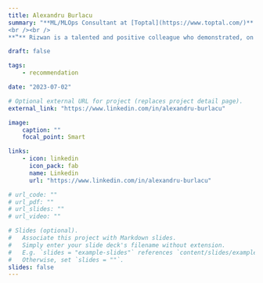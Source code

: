 ```yaml
---
title: Alexandru Burlacu
summary: "**ML/MLOps Consultant at [Toptal](https://www.toptal.com/)**
<br /><br />
**‟** Rizwan is a talented and positive colleague who demonstrated, on multiple occasions, exceptional technical and problem-solving skills. I had the pleasure of working with him on improving our DX, specifically the CI infrastructure. His can-do attitude, willingness to embrace new challenges, and ability to work with unfamiliar tools have led to many impactful results. Rizwan's straightforward communication style and positive demeanor create a vibrant and motivating work environment. I highly recommend him as a colleague and believe he can be a valuable asset to any team. **”**"

draft: false

tags:
    - recommendation

date: "2023-07-02"

# Optional external URL for project (replaces project detail page).
external_link: "https://www.linkedin.com/in/alexandru-burlacu"

image:
    caption: ""
    focal_point: Smart

links:
    - icon: linkedin
      icon_pack: fab
      name: Linkedin
      url: "https://www.linkedin.com/in/alexandru-burlacu"

# url_code: ""
# url_pdf: ""
# url_slides: ""
# url_video: ""

# Slides (optional).
#   Associate this project with Markdown slides.
#   Simply enter your slide deck's filename without extension.
#   E.g. `slides = "example-slides"` references `content/slides/example-slides.md`.
#   Otherwise, set `slides = ""`.
slides: false
---
```

